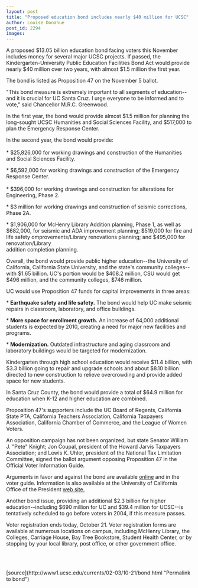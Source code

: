 ```yaml
---
layout: post
title: "Proposed education bond includes nearly $40 million for UCSC"
author: Louise Donahue
post_id: 2294
images:
---
```


<p>
  A proposed $13.05 billion education bond facing voters this November includes money for several major UCSC projects. If passed, the Kindergarten-University Public Education Facilities Bond Act would provide nearly $40 million over two years, with almost $1.5 million the first year.
</p>
<p>
  The bond is listed as Proposition 47 on the November 5 ballot.
</p>
<p>
  "This bond measure is extremely important to all segments of education--and it is crucial for UC Santa Cruz. I urge everyone to be informed and to vote," said Chancellor M.R.C. Greenwood.
</p>
<p>
  In the first year, the bond would provide almost $1.5 million for planning the long-sought UCSC Humanities and Social Sciences Facility, and $517,000 to plan the Emergency Response Center.
</p>
<p>
  In the second year, the bond would provide:<br>
  <br>
  * $25,826,000 for working drawings and construction of the Humanities and Social Sciences Facility.<br>
</p>
<p>
  * $6,592,000 for working drawings and construction of the Emergency Response Center.<br>
  <br>
  * $396,000 for working drawings and construction for alterations for Engineering, Phase 2.<br>
</p>
<p>
  * $3 million for working drawings and construction of seismic corrections, Phase 2A.<br>
</p>
<p>
  * $1,906,000 for McHenry Library Addition planning, Phase 1, as well as $682,000, for seismic and ADA improvement planning; $519,000 for fire and life safety omprovements/Library renovations planning; and $495,000 for renovation/Library<br>
  addition completion planning.
</p>
<p>
  Overall, the bond would provide public higher education--the University of California, California State University, and the state's community colleges--with $1.65 billion. UC's portion would be $408.2 million, CSU would get $496 million, and the community colleges, $746 million.
</p>
<p>
  UC would use Proposition 47 funds for capital improvements in three areas:
</p>
<p>
  * <b>Earthquake safety and life safety.</b> The bond would help UC make seismic repairs in classroom, laboratory, and office buildings.
</p>
<p>
  * <b>More space for enrollment growth.</b> An increase of 64,000 additional students is expected by 2010, creating a need for major new facilities and programs.
</p>
<p>
  * <b>Modernization.</b> Outdated infrastructure and aging classroom and laboratory buildings would be targeted for modernization.
</p>
<p>
  Kindergarten through high school education would receive $11.4 billion, with $3.3 billion going to repair and upgrade schools and about $8.10 billion directed to new construction to relieve overcrowding and provide added space for new students.
</p>
<p>
  In Santa Cruz County, the bond would provide a total of $64.9 million for education when K-12 and higher education are combined.
</p>
<p>
  Proposition 47's supporters include the UC Board of Regents, California State PTA, California Teachers Association, California Taxpayers Association, California Chamber of Commerce, and the League of Women Voters.
</p>
<p>
  An opposition campaign has not been organized, but state Senator William J. "Pete" Knight; Jon Coupal, president of the Howard Jarvis Taxpayers Association; and Lewis K. Uhler, president of the National Tax Limitation Committee, signed the ballot argument opposing Proposition 47 in the Official Voter Information Guide.
</p>
<p>
  Arguments in favor and against the bond are available <a href="http://voterguide.ss.ca.gov/propositions2.asp?id=225&amp;sID=3">online</a> and in the voter guide. Information is also available at the University of California Office of the President <a href="http://www.universityofcalifornia.edu/news/prop47.html">web site.</a>
</p>
<p>
  Another bond issue, providing an additional $2.3 billion for higher education--including $690 million for UC and $39.4 million for UCSC--is tentatively scheduled to go before voters in 2004, if this measure passes.
</p>
<p>
  Voter registration ends today, October 21. Voter registration forms are available at numerous locations on campus, including McHenry Library, the Colleges, Carriage House, Bay Tree Bookstore, Student Health Center, or by stopping by your local library, post office, or other government office.
</p>
<p>
  <br>
  <br>

</p>
<p>

</p>
[source](http://www1.ucsc.edu/currents/02-03/10-21/bond.html "Permalink to bond")
